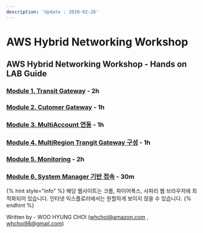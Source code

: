 ```yaml
---
description: 'Update : 2020-02-26'
---
```


# AWS Hybrid Networking Workshop

## AWS Hybrid Networking Workshop - Hands on LAB Guide

### [Module 1. Transit Gateway](1.transit-gwatway/) - 2h

### [Module 2. Cutomer Gateway](2.-cgw-vpc-1/2.1.cgw-vpc.md) - 1h

### [Module 3. MultiAccount 연동](3.-multiaccount/3.1.multiaccount-vpc.md) - 1h

### [Module 4. MultiRegion Trangit Gateway 구성](4.multiregion-tgw/4.1.multiregion-vpc.md) - 1h

### [Module 5. Monitoring](5.-network-monitoring-1/5.1.tgw-network-manager.md) - 2h

### [Module 6. System Manager 기반 접속](./) - 30m

{% hint style="info" %}
해당 웹사이트는 크롬, 파이어폭스, 사파리 웹 브라우저에 최적화되어 있습니다.  인터넷 익스플로러에서는 원할하게 보이지 않을 수 있습니다.
{% endhint %}

Written by - WOO HYUNG CHOI \([whchoi@amazon.com](mailto:whchoi@amazon.com) , [whchoi98@gmail.com](mailto:whchoi98@gmail.com)\)

### 


